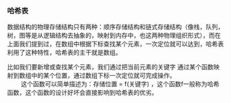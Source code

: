 ### 哈希表
数据结构的物理存储结构只有两种：顺序存储结构和链式存储结构（像栈，队列，树，图等是从逻辑结构去抽象的，映射到内存中，也这两种物理组织形式），而在上面我们提到过，在数组中根据下标查找某个元素，一次定位就可以达到，哈希表利用了这种特性，哈希表的主干就是数组。<br/>

比如我们要新增或查找某个元素，我们通过把当前元素的关键字 通过某个函数映射到数组中的某个位置，通过数组下标一次定位就可完成操作。<br/>
　　
这个函数可以简单描述为：存储位置 = f(关键字) ，这个函数f一般称为哈希函数，这个函数的设计好坏会直接影响到哈希表的优劣。<br/>

